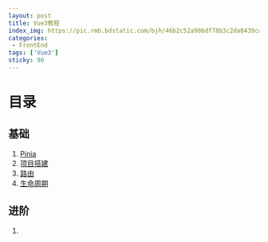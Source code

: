 ```yaml
---
layout: post
title: Vue3教程
index_img: https://pic.rmb.bdstatic.com/bjh/46b2c52a986df78b3c2da0439ca0b3ce7349.png
categories:
 - FrontEnd
tags: ['Vue3']
sticky: 90
---
```


# 目录

## 基础
1. [Pinia](/blog/FrontEnd/FrontEnd/Vue/Pinia/)
2. [项目搭建](/blog/FrontEnd/FrontEnd/Vue/start/)
3. [路由](/blog/FrontEnd/FrontEnd/Vue/vue-router/)
4. [生命周期](/blog/FrontEnd/FrontEnd/Vue/lifecycle/)

## 进阶
1. []()